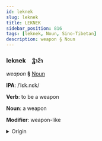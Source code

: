 ```yaml
---
id: leknek
slug: leknek
title: LEKNEK
sidebar_position: 816
tags: [leknek, Noun, Sino-Tibetan]
description: weapon § Noun
---
```


### leknek&emsp;<span kind="abugida">ʓ̑ɿƨ̑ɿ</span>

*weapon* **§** [Noun](../../tags/Noun)

**IPA**: /ˈlɛk.nɛk/

**Verb**: to be a weapon

**Noun**: a weapon

**Modifier**: weapon-like

<details>
    <summary>Origin</summary>
    Burmese လက်နက် laknak /lɛʔnɛʔ/<br/>
    <em>Sino-Tibetan Language Family</em>
</details>